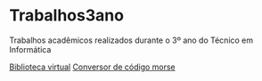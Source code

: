 # Trabalhos3ano
Trabalhos acadêmicos realizados durante o 3º ano do Técnico em Informática 


<a href='Bibliotecavirtual/index.php'>Biblioteca virtual</a>
<a href='ConversorCódMorse/index.html'>Conversor de código morse</a>
